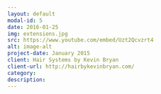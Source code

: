 ```yaml
---
layout: default
modal-id: 5
date: 2016-01-25
img: extensions.jpg 
src: https://www.youtube.com/embed/Uzt2Qcvzrt4
alt: image-alt
project-date: January 2015
client: Hair Systems by Kevin Bryan
client-url: http://hairbykevinbryan.com/
category: 
description: 
---
```

